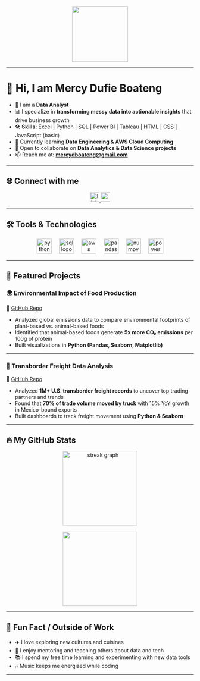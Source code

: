 <div align="center"> 
  <img height="150" src="https://media.giphy.com/media/M9gbBd9nbDrOTu1Mqx/giphy.gif"  />
</div>

---

# 👋 Hi, I am Mercy Dufie Boateng  

- 💼 I am a **Data Analyst**  
- 📊 I specialize in **transforming messy data into actionable insights** that drive business growth  
- 🛠 **Skills:** Excel | Python | SQL | Power BI | Tableau | HTML | CSS | JavaScript (basic)  
- 🌱 Currently learning **Data Engineering & AWS Cloud Computing**  
- 💞️ Open to collaborate on **Data Analytics & Data Science projects**  
- 📫 Reach me at: **mercydboateng@gmail.com**  

---

## 🌐 Connect with me  
<div align="center">
  <a href="https://www.linkedin.com/in/mercydufieboateng" target="_blank">
    <img src="https://img.shields.io/static/v1?message=LinkedIn&logo=linkedin&label=&color=0077B5&logoColor=white&labelColor=&style=for-the-badge" height="25" alt="linkedin logo"/>
  </a>
  <a href="mailto:mercydboateng@gmail.com" target="_blank">
    <img src="https://img.shields.io/static/v1?message=Gmail&logo=gmail&label=&color=D14836&logoColor=white&labelColor=&style=for-the-badge" height="25" alt="gmail logo"/>
  </a>
</div>

---

## 🛠️ Tools & Technologies  

<div align="center">  
  <img src="https://cdn.jsdelivr.net/gh/devicons/devicon/icons/python/python-original.svg" height="40" alt="python logo" />
  <img width="12" />
  <img src="https://cdn.jsdelivr.net/gh/devicons/devicon/icons/mysql/mysql-original.svg" height="40" alt="sql logo" />
  <img width="12" />
  <img src="https://cdn.jsdelivr.net/gh/devicons/devicon/icons/amazonwebservices/amazonwebservices-original-wordmark.svg" height="40" alt="aws logo" />
  <img width="12" />
  <img src="https://cdn.jsdelivr.net/gh/devicons/devicon/icons/pandas/pandas-original.svg" height="40" alt="pandas logo" />
  <img width="12" />
  <img src="https://cdn.jsdelivr.net/gh/devicons/devicon/icons/numpy/numpy-original.svg" height="40" alt="numpy logo" />
  <img width="12" />
  <img src="https://img.icons8.com/color/48/power-bi.png" height="40" alt="power bi logo"/>
</div>

---

## 📂 Featured Projects  

### 🌍 Environmental Impact of Food Production  
🔗 [GitHub Repo](https://github.com/EfyaDufie2020/Environment-Impact-of-Food-Production-Analysis.git)  
- Analyzed global emissions data to compare environmental footprints of plant-based vs. animal-based foods  
- Identified that animal-based foods generate **5x more CO₂ emissions** per 100g of protein  
- Built visualizations in **Python (Pandas, Seaborn, Matplotlib)**  

---

### 🚚 Transborder Freight Data Analysis  
🔗 [GitHub Repo](https://github.com/EfyaDufie2020/Transborder-Freight-Data-Analysis-.git)  
- Analyzed **1M+ U.S. transborder freight records** to uncover top trading partners and trends  
- Found that **70% of trade volume moved by truck** with 15% YoY growth in Mexico-bound exports  
- Built dashboards to track freight movement using **Python & Seaborn**  

---

## 🔥 My GitHub Stats  

<div align="center">
  <img src="https://streak-stats.demolab.com?user=EfyaDufie2020&theme=dark&hide_border=false&border_radius=5" height="200" alt="streak graph"/>
  <br/><br/>
  <img src="https://github-readme-stats.vercel.app/api?username=EfyaDufie2020&show_icons=true&theme=dark" height="200"/>
</div>

---

## 🎉 Fun Fact / Outside of Work  

- ✈️ I love exploring new cultures and cuisines  
- 🎤 I enjoy mentoring and teaching others about data and tech  
- 📚 I spend my free time learning and experimenting with new data tools  
- 🎶 Music keeps me energized while coding  

---
